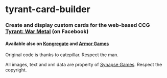 tyrant-card-builder
===================

### Create and display custom cards for the web-based CCG [Tyrant: War Metal](http://www.synapse-games.com/games/tyrant/) (on Facebook)

#### Available also on [Kongregate](http://www.kongregate.com/games/synapticon/tyrant) and [Armor Games](http://armorgames.com/tyrant-game/14609)

Original code is thanks to catepillar.  Respect the man.

All images, text and xml data are property of [Synapse Games](http://synapse-games.com).  Respect the copyright.
